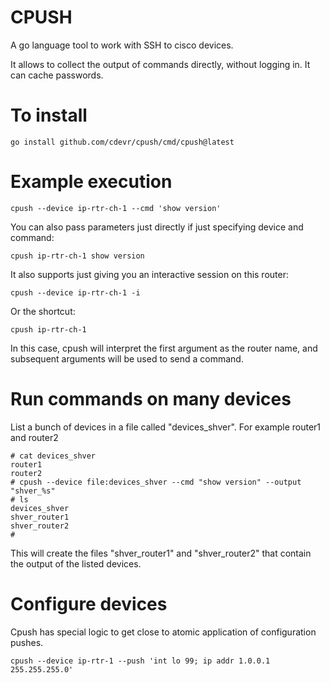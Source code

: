 # CPUSH

A go language tool to work with SSH to cisco devices.

It allows to collect the output of commands directly, without logging in. It can cache passwords.

# To install

    go install github.com/cdevr/cpush/cmd/cpush@latest

# Example execution

    cpush --device ip-rtr-ch-1 --cmd 'show version'

You can also pass parameters just directly if just specifying device and command:

    cpush ip-rtr-ch-1 show version

It also supports just giving you an interactive session on this router:

    cpush --device ip-rtr-ch-1 -i

Or the shortcut:

    cpush ip-rtr-ch-1

In this case, cpush will interpret the first argument as the router name, and subsequent arguments will be used to send a command.

# Run commands on many devices

List a bunch of devices in a file called "devices_shver". For example router1 and router2

    # cat devices_shver
    router1
    router2
    # cpush --device file:devices_shver --cmd "show version" --output "shver_%s"
    # ls
    devices_shver
    shver_router1
    shver_router2
    #

This will create the files "shver_router1" and "shver_router2" that contain the output of the listed devices.

# Configure devices

Cpush has special logic to get close to atomic application of configuration pushes.

    cpush --device ip-rtr-1 --push 'int lo 99; ip addr 1.0.0.1 255.255.255.0'